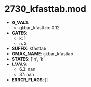 # 2730_kfasttab.mod

- **G_VALS**:
  - gkbar_kfasttab: 0.12
- **GATES**:
  - k: 1
  - n: 2
- **SUFFIX**: kfasttab
- **GMAX_NAME**: gkbar_kfasttab
- **STATES**: ['n', 'k']
- **I_VALS**:
  - 6.3: nan
  - 37: nan
- **ERROR_FLAGS**: []
